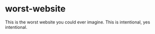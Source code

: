 # worst-website

This is the worst website you could ever imagine.  This is intentional, yes intentional.
